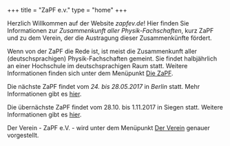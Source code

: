 +++
title = "ZaPF e.v."
type  = "home"
+++

Herzlich Willkommen auf der Website *zapfev.de*! Hier finden Sie Informationen zur *Zusammenkunft aller Physik-Fachschaften*, kurz ZaPF und zu dem Verein, der die Austragung dieser Zusammenkünfte fördert.

Wenn von der ZaPF die Rede ist, ist meist die Zusammenkunft aller (deutschsprachigen) Physik-Fachschaften gemeint. Sie findet halbjährlich an einer Hochschule im deutschsprachigen Raum statt. Weitere Informationen finden sich unter dem Menüpunkt [Die ZaPF](./zapf "Die ZaPF").

Die nächste ZaPF findet vom *24. bis 28.05.2017* in *Berlin* statt. Mehr Informationen gibt es [hier](http://zapf.in/berlin/ "ZaPF Sommer17 Berlin").

Die übernächste ZaPF findet vom 28.10. bis 1.11.2017 in Siegen statt. Weitere Informationen gibt es [hier](https://siegen.zapf.in/ "ZaPF Winter17 Siegen").

Der Verein - ZaPF e.V. - wird unter dem Menüpunkt [Der Verein](./verein "Der Verein") genauer vorgestellt.
